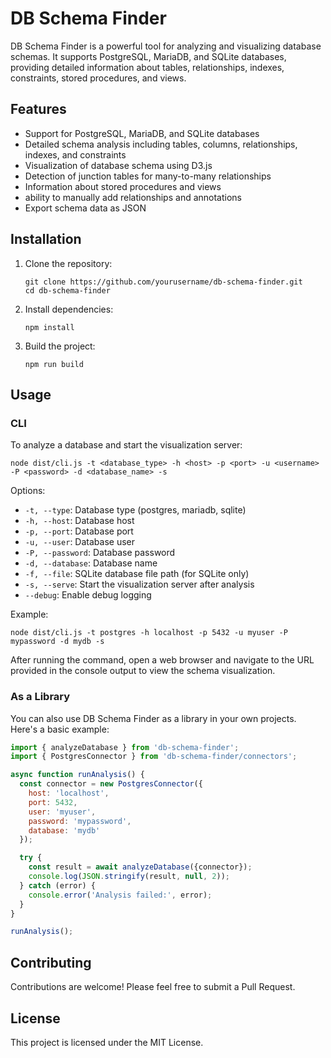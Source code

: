 # DB Schema Finder

DB Schema Finder is a powerful tool for analyzing and visualizing database schemas. It supports PostgreSQL, MariaDB, and SQLite databases, providing detailed information about tables, relationships, indexes, constraints, stored procedures, and views.

## Features

- Support for PostgreSQL, MariaDB, and SQLite databases
- Detailed schema analysis including tables, columns, relationships, indexes, and constraints
- Visualization of database schema using D3.js
- Detection of junction tables for many-to-many relationships
- Information about stored procedures and views
- ability to manually add relationships and annotations
- Export schema data as JSON

## Installation

1. Clone the repository:
   ```
   git clone https://github.com/yourusername/db-schema-finder.git
   cd db-schema-finder
   ```

2. Install dependencies:
   ```
   npm install
   ```

3. Build the project:
   ```
   npm run build
   ```

## Usage

### CLI

To analyze a database and start the visualization server:

```
node dist/cli.js -t <database_type> -h <host> -p <port> -u <username> -P <password> -d <database_name> -s
```

Options:
- `-t, --type`: Database type (postgres, mariadb, sqlite)
- `-h, --host`: Database host
- `-p, --port`: Database port
- `-u, --user`: Database user
- `-P, --password`: Database password
- `-d, --database`: Database name
- `-f, --file`: SQLite database file path (for SQLite only)
- `-s, --serve`: Start the visualization server after analysis
- `--debug`: Enable debug logging

Example:
```
node dist/cli.js -t postgres -h localhost -p 5432 -u myuser -P mypassword -d mydb -s
```

After running the command, open a web browser and navigate to the URL provided in the console output to view the schema visualization.

### As a Library

You can also use DB Schema Finder as a library in your own projects. Here's a basic example:

```javascript
import { analyzeDatabase } from 'db-schema-finder';
import { PostgresConnector } from 'db-schema-finder/connectors';

async function runAnalysis() {
  const connector = new PostgresConnector({
    host: 'localhost',
    port: 5432,
    user: 'myuser',
    password: 'mypassword',
    database: 'mydb'
  });

  try {
    const result = await analyzeDatabase({connector});
    console.log(JSON.stringify(result, null, 2));
  } catch (error) {
    console.error('Analysis failed:', error);
  }
}

runAnalysis();
```

## Contributing

Contributions are welcome! Please feel free to submit a Pull Request.

## License

This project is licensed under the MIT License.
